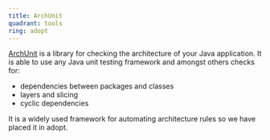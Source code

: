 ```yaml
---
title: ArchUnit
quadrant: tools
ring: adopt
---
```


[ArchUnit](https://www.archunit.org/) is a library for checking the architecture
of your Java application. It is able to use any Java unit testing framework and
amongst others checks for:

- dependencies between packages and classes
- layers and slicing
- cyclic dependencies

It is a widely used framework for automating architecture rules so we have placed
it in adopt.
